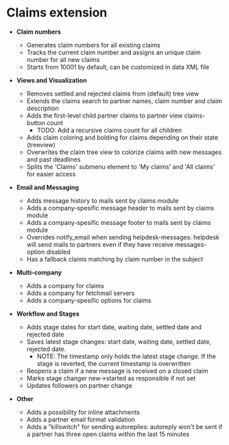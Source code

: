 Claims extension
=========================================
* **Claim numbers**
   * Generates claim numbers for all existing claims
  * Tracks the current claim number and assigns an unique claim number for all new claims
  * Starts from 10001 by default, can be customized in data XML file

* **Views and Visualization**
  * Removes settled and rejected claims from (default) tree view
  * Extends the claims search to partner names, claim number and claim description
  * Adds the first-level child partner claims to partner view claims-button count
    * TODO: Add a recursive claims count for all children
  * Adds claim coloring and bolding for claims depending on their state (treeview)
  * Overwrites the claim tree view to colorize claims with new messages and past deadlines
  * Splits the 'Claims' submenu element to 'My claims' and 'All claims' for easier access

* **Email and Messaging**
  * Adds message history to mails sent by claims module
  * Adds a company-spesific message header to mails sent by claims module
  * Adds a company-spesific message footer to mails sent by claims module
  * Overrides notify_email when sending helpdesk-messages: helpdesk will send mails to partners even if they have receive messages-option disabled
  * Has a fallback claims matching by claim number in the subject

* **Multi-company**
  * Adds a company for claims
  * Adds a company for fetchmail servers
  * Adds a company-spesific options for claims

* **Workflow and Stages**
  * Adds stage dates for start date, waiting date, settled date and rejected date
  * Saves latest stage changes: start date, waiting date, settled date, rejected date.
    * NOTE: The timestamp only holds the latest stage change. If the stage is reverted, the current timestamp is overwritten
  * Reopens a claim if a new message is received on a closed claim
  * Marks stage changer new->started as responsible if not set
  * Updates followers on partner change
* **Other**
  * Adds a possibility for inline attachments
  * Adds a partner email format validation
  * Adds a "killswitch" for sending autoreplies: autoreply won't be sent if a partner has three open claims within the last 15 minutes